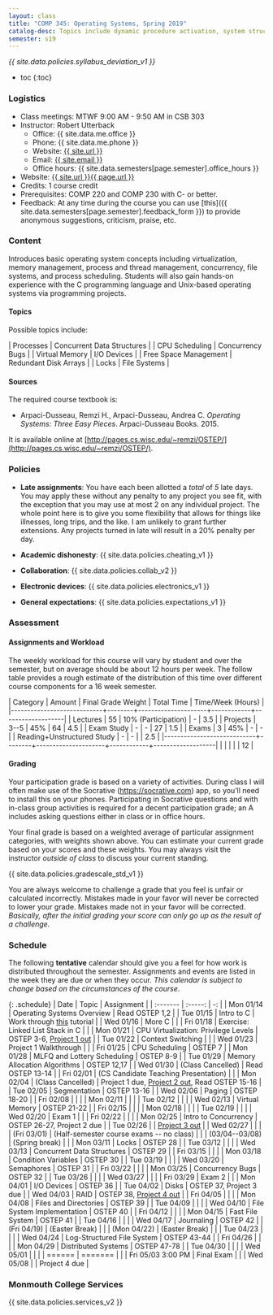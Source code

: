 ```yaml
---
layout: class
title: "COMP 345: Operating Systems, Spring 2019"
catalog-desc: Topics include dynamic procedure activation, system structure, memory management, process management, and recovery procedures.
semester: s19
---
```


*{{ site.data.policies.syllabus_deviation_v1 }}*

* toc
{:toc}

### Logistics

* Class meetings: MTWF 9:00 AM - 9:50 AM in CSB 303
* Instructor: Robert Utterback
  * Office: {{ site.data.me.office }}
  * Phone: {{ site.data.me.phone }}
  * Website: <a href="{{ site.url }}">{{ site.url }}</a>
  * Email: <a href="mailto:{{ site.email }}">{{ site.email }}</a>
  * Office hours: {{ site.data.semesters[page.semester].office_hours }}
* Website: <a href="{{ site.url }}{{ page.url }}">{{ site.url }}{{ page.url }}</a>
* Credits: 1 course credit
* Prerequisites: COMP 220 and COMP 230 with C- or better.
* Feedback: At any time during the course you can use
  [this]({{ site.data.semesters[page.semester].feedback_form }}) to provide
  anonymous suggestions, criticism, praise, etc.

### Content

Introduces basic operating system concepts including virtualization,
memory management, process and thread management, concurrency, file
systems, and process scheduling. Students will also gain hands-on
experience with the C programming language and Unix-based operating
systems via programming projects.

#### Topics

Possible topics include:

| Processes             | Concurrent Data Structures |
| CPU Scheduling        | Concurrency Bugs           |
| Virtual Memory        | I/O Devices                |
| Free Space Management | Redundant Disk Arrays      |
| Locks                 | File Systems               |

#### Sources

The required course textbook is:

* Arpaci-Dusseau, Remzi H., Arpaci-Dusseau, Andrea C. *Operating Systems: Three Easy Pieces*. Arpaci-Dusseau Books. 2015.

It is available online at
[http://pages.cs.wisc.edu/~remzi/OSTEP/](http://pages.cs.wisc.edu/~remzi/OSTEP/).

<!-- #### Student Learning Outcomes -->

### Policies

* **Late assignments**: You have each been allotted a *total* of *5*
late days. You may apply these without any penalty to any project you
see fit, with the exception that you may use at most 2 on any
individual project. The whole point here is to give you some
flexibility that allows for things like illnesses, long trips, and the
like. I am unlikely to grant further extensions. Any projects turned
in late will result in a 20% penalty per day.

* **Academic dishonesty**: {{ site.data.policies.cheating_v1 }}

* **Collaboration**: {{ site.data.policies.collab_v2 }}

* **Electronic devices**: {{ site.data.policies.electronics_v1 }}

* **General expectations**: {{ site.data.policies.expectations_v1 }}

### Assessment

#### Assignments and Workload

The weekly workload for this course will vary by student and over the
semester, but on average should be about 12 hours per week. The follow
table provides a rough estimate of the distribution of this time over
different course components for a 16 week semester.

| Category                   | Amount | Final Grade Weight  | Total Time | Time/Week (Hours) |
|----------------------------+--------+---------------------+------------+-------------------|
| Lectures                   |     55 | 10% (Participation) | -          |               3.5 |
| Projects                   |   3--5 | 45%                 | 64         |               4.5 |
| Exam Study                 |      - | -                   | 27         |               1.5 |
| Exams                      |      3 | 45%                 | -          |                 - |
| Reading+Unstructured Study |      - | -                   |            |               2.5 |
|----------------------------+--------+---------------------+------------+-------------------|
|                            |        |                     |            |                12 |

#### Grading

Your participation grade is based on a variety of activities. During
class I will often make use of the Socrative (https://socrative.com)
app, so you’ll need to install this on your phones. Participating in
Socrative questions and with in-class group activities is required for
a decent participation grade; an A includes asking questions either in
class or in office hours.

Your final grade is based on a weighted average of particular
assignment categories, with weights shown above. You can estimate your
current grade based on your scores and these weights. You may always
visit the instructor *outside of class* to discuss your current
standing.

{{ site.data.policies.gradescale_std_v1 }}

You are always welcome to challenge a grade that you feel is unfair or
calculated incorrectly. Mistakes made in your favor will never be
corrected to lower your grade. Mistakes made not in your favor will be
corrected. *Basically, after the initial grading your score can only
go up as the result of a challenge.*

### Schedule
The following **tentative** calendar should give you a feel for how
work is distributed throughout the semester. Assignments and events
are listed in the week they are due or when they occur. *This calendar
is subject to change based on the circumstances of the course*.

<!-- (let* ((start-date (org-read-date nil nil "2018-01-15")) -->
<!--        (end-date (org-read-date nil nil "2018-05-02")) -->
<!--        (days (list "Mon" "Tue" "Wed" "Fri")) -->
<!--        (current start-date)) -->
<!--   (while (string< current end-date) -->
<!--     (let* ((time (org-time-string-to-time current)) -->
<!--            (day (format-time-string "%a" time))) -->
<!--       (if (member day days) -->
<!--           (princ (concat (format-time-string "%a %m/%d" time) "\n")))) -->
<!--     (setq current (org-read-date nil nil "++1" nil (org-time-string-to-time current))))) -->

{: .schedule}
| Date              | Topic                                    | Assignment                                                         |
| :-------          | :-----:                                  | -:                                                                 |
| Mon 01/14         | Operating Systems Overview               | Read OSTEP 1,2                                                     |
| Tue 01/15         | Intro to C                               | Work through [this](https://www.w3schools.in/c-tutorial/) tutorial |
| Wed 01/16         | More C                                   |                                                                    |
| Fri 01/18         | Exercise: Linked List Stack in C         |                                                                    |
| Mon 01/21         | CPU Virtualization: Privilege Levels     | OSTEP 3-6, [Project 1 out](proj1.pdf)                              |
| Tue 01/22         | Context Switching                        |                                                                    |
| Wed 01/23         | Project 1 Walkthrough                    |                                                                    |
| Fri 01/25         | CPU Scheduling                           | OSTEP 7                                                            |
| Mon 01/28         | MLFQ and Lottery Scheduling              | OSTEP 8-9                                                          |
| Tue 01/29         | Memory Allocation Algorithms             | OSTEP 12,17                                                        |
| Wed 01/30         | (Class Cancelled)                        | Read OSTEP 13-14                                                   |
| Fri 02/01         | (CS Candidate Teaching Presentation)     |                                                                    |
| Mon 02/04         | (Class Cancelled)                        | Project 1 due, [Project 2 out](proj2.pdf), Read OSTEP 15-16        |
| Tue 02/05         | Segmentation                             | OSTEP 13-16                                                        |
| Wed 02/06         | Paging                                   | OSTEP 18-20                                                        |
| Fri 02/08         |                                          |                                                                    |
| Mon 02/11         |                                          |                                                                    |
| Tue 02/12         |                                          |                                                                    |
| Wed 02/13         | Virtual Memory                           | OSTEP 21-22                                                        |
| Fri 02/15         |                                          |                                                                    |
| Mon 02/18         |                                          |                                                                    |
| Tue 02/19         |                                          |                                                                    |
| Wed 02/20         | Exam 1                                   |                                                                    |
| Fri 02/22         |                                          |                                                                    |
| Mon 02/25         | Intro to Concurrency                     | OSTEP 26-27, Project 2 due                                         |
| Tue 02/26         |                                          | [Project 3 out](proj3.pdf)                                         |
| Wed 02/27         |                                          |                                                                    |
| (Fri 03/01)       | (Half-semester course exams -- no class) |                                                                    |
| (03/04--03/08)    | (Spring break)                           |                                                                    |
| Mon 03/11         | Locks                                    | OSTEP 28                                                           |
| Tue 03/12         |                                          |                                                                    |
| Wed 03/13         | Concurrent Data Structures               | OSTEP 29                                                           |
| Fri 03/15         |                                          |                                                                    |
| Mon 03/18         | Condition Variables                      | OSTEP 30                                                           |
| Tue 03/19         |                                          |                                                                    |
| Wed 03/20         | Semaphores                               | OSTEP 31                                                           |
| Fri 03/22         |                                          |                                                                    |
| Mon 03/25         | Concurrency Bugs                         | OSTEP 32                                                           |
| Tue 03/26         |                                          |                                                                    |
| Wed 03/27         |                                          |                                                                    |
| Fri 03/29         | Exam 2                                   |                                                                    |
| Mon 04/01         | I/O Devices                              | OSTEP 36                                                           |
| Tue 04/02         | Disks                                    | OSTEP 37, Project 3 due                                            |
| Wed 04/03         | RAID                                     | OSTEP 38, [Project 4 out](proj4.pdf)                               |
| Fri 04/05         |                                          |                                                                    |
| Mon 04/08         | Files and Directories                    | OSTEP 39                                                           |
| Tue 04/09         |                                          |                                                                    |
| Wed 04/10         | File System Implementation               | OSTEP 40                                                           |
| Fri 04/12         |                                          |                                                                    |
| Mon 04/15         | Fast File System                         | OSTEP 41                                                           |
| Tue 04/16         |                                          |                                                                    |
| Wed 04/17         | Journaling                               | OSTEP 42                                                           |
| (Fri 04/19)       | (Easter Break)                           |                                                                    |
| (Mon 04/22)       | (Easter Break)                           |                                                                    |
| Tue 04/23         |                                          |                                                                    |
| Wed 04/24         | Log-Structured File System               | OSTEP 43-44                                                        |
| Fri 04/26         |                                          |                                                                    |
| Mon 04/29         | Distributed Systems                      | OSTEP 47-78                                                        |
| Tue 04/30         |                                          |                                                                    |
| Wed 05/01         |                                          |                                                                    |
| ======            | =======                                  |                                                                    |
| Fri 05/03 3:00 PM | Final Exam                               |                                                                    |
| Wed 05/08         |                                          | Project 4 due                                                      |

### Monmouth College Services

{{ site.data.policies.services_v2 }}

<!-- Local Variables: -->
<!-- eval: (orgtbl-mode) -->
<!-- End: -->
